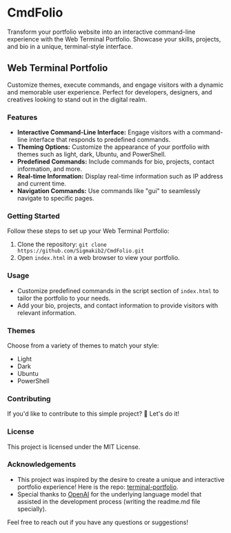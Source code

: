 # CmdFolio
Transform your portfolio website into an interactive command-line experience with the Web Terminal Portfolio. Showcase your skills, projects, and bio in a unique, terminal-style interface.

## Web Terminal Portfolio

Customize themes, execute commands, and engage visitors with a dynamic and memorable user experience. Perfect for developers, designers, and creatives looking to stand out in the digital realm.

### Features

- **Interactive Command-Line Interface:** Engage visitors with a command-line interface that responds to predefined commands.
- **Theming Options:** Customize the appearance of your portfolio with themes such as light, dark, Ubuntu, and PowerShell.
- **Predefined Commands:** Include commands for bio, projects, contact information, and more.
- **Real-time Information:** Display real-time information such as IP address and current time.
- **Navigation Commands:** Use commands like "gui" to seamlessly navigate to specific pages.

### Getting Started

Follow these steps to set up your Web Terminal Portfolio:

1. Clone the repository: `git clone https://github.com/Sigmakib2/CmdFolio.git`
2. Open `index.html` in a web browser to view your portfolio.

### Usage

- Customize predefined commands in the script section of `index.html` to tailor the portfolio to your needs.
- Add your bio, projects, and contact information to provide visitors with relevant information.

### Themes

Choose from a variety of themes to match your style:

- Light
- Dark
- Ubuntu
- PowerShell

### Contributing

If you'd like to contribute to this simple project? 🤩 Let's do it!

### License

This project is licensed under the MIT License.

### Acknowledgements

- This project was inspired by the desire to create a unique and interactive portfolio experience! Here is the repo: [terminal-portfolio](https://github.com/satnaing/terminal-portfolio).
- Special thanks to [OpenAI](https://www.openai.com/) for the underlying language model that assisted in the development process (writing the readme.md file specially).

Feel free to reach out if you have any questions or suggestions!